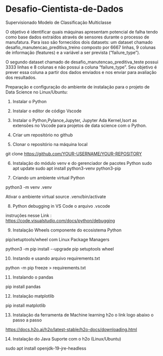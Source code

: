 # Desafio-Cientista-de-Dados
Supervisionado Modelo de Classificação Multiclasse

O objetivo é identificar quais máquinas apresentam potencial de falha tendo como base dados extraídos através de sensores durante o processo de manufatura. Para isso são fornecidos dois datasets: um dataset chamado desafio_manutencao_preditiva_treino composto por 6667 linhas, 9 colunas de informação (features) e a variável a ser prevista (“failure_type”). 

O segundo dataset chamado de desafio_manutencao_preditiva_teste possui 3333 linhas e 8 colunas e não possui a coluna “failure_type”. Seu objetivo é prever essa coluna a partir dos dados enviados e nos enviar para avaliação dos resultados.

Preparação e configuração do ambiente de instalação para o projeto de Data Science no Linux/Ubuntu:

1. Instalar o Python

2. Instalar o editor de código Vscode 

3. Instalar o Python,Pylance,Jupyter, Jupyter Ada Kernel,Isort  as extensões no Vscode para projetos de data science com o Python.

4. Criar um repositório no github

5. Clonar o repositório na máquina local

 git clone https://github.com/YOUR-USERNAME/YOUR-REPOSITORY

6. Instalação do módulo venv e do gerenciador de pacotes Python
sudo apt update 
sudo apt install python3-venv python3-pip

7. Criando um ambiente virtual Python 

python3 -m venv .venv

Ativar o ambiente virtual
source .venv/bin/activate 

8. Python debugging in VS Code o arquivo .vscode

instruções nesse Link : https://code.visualstudio.com/docs/python/debugging

9. Instalação Wheels componente do ecosistema Python 

pip/setuptools/wheel com Linux Package Managers

python3 -m pip install --upgrade pip setuptools wheel

10. Instando e usando arquivo requirements.txt

python -m pip freeze > requirements.txt

11. Instalando o pandas 

pip install pandas 

12. Instalação matplotlib 

pip install matplotlib


13. Instalação da ferramenta de Machine learning h2o o link logo abaixo o passo a passo

https://docs.h2o.ai/h2o/latest-stable/h2o-docs/downloading.html

14. Instalação do Java Suporte com o h2o (Linux/Ubuntu)

sudo apt install openjdk-19-jre-headless



